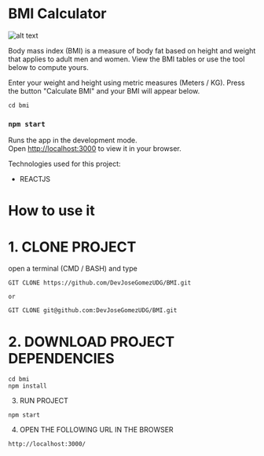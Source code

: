 # BMI Calculator
![alt text](https://i.imgur.com/BOX6E4c.png)

Body mass index (BMI) is a measure of body fat based on height and weight that applies to adult men and women. View the BMI tables or use the tool below to compute yours.

Enter your weight and height using metric measures (Meters / KG).
Press the button "Calculate BMI" and your BMI will appear below.
```
cd bmi
```
### `npm start`

Runs the app in the development mode.\
Open [http://localhost:3000](http://localhost:3000) to view it in your browser.

Technologies used for this project:
- REACTJS

# How to use it

# 1. CLONE PROJECT
open a terminal (CMD / BASH) and type 
```
GIT CLONE https://github.com/DevJoseGomezUDG/BMI.git

or

GIT CLONE git@github.com:DevJoseGomezUDG/BMI.git
```
# 2. DOWNLOAD PROJECT DEPENDENCIES
```
cd bmi
npm install
```
3. RUN PROJECT
```
npm start
```
4. OPEN THE FOLLOWING URL IN THE BROWSER
```
http://localhost:3000/
```